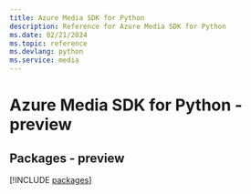 ```yaml
---
title: Azure Media SDK for Python
description: Reference for Azure Media SDK for Python
ms.date: 02/21/2024
ms.topic: reference
ms.devlang: python
ms.service: media
---
```

# Azure Media SDK for Python - preview
## Packages - preview
[!INCLUDE [packages](media-index.md)]